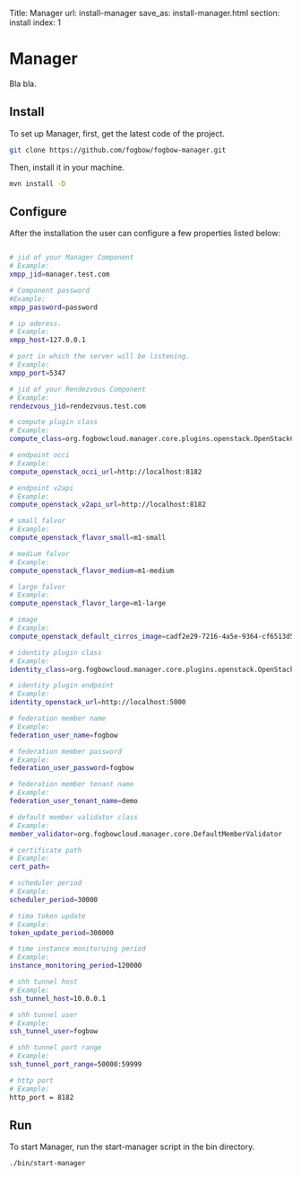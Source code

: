 Title: Manager
url: install-manager
save_as: install-manager.html
section: install
index: 1

# Manager

Bla bla. 

## Install
To set up Manager, first, get the latest code of the project.
```bash
git clone https://github.com/fogbow/fogbow-manager.git
```
Then, install it in your machine.
```bash
mvn install -D
```

## Configure
After the installation the user can configure a few properties listed below:
```bash

# jid of your Manager Component
# Example:
xmpp_jid=manager.test.com

# Component password
#Example:
xmpp_password=password

# ip aderess.
# Example:
xmpp_host=127.0.0.1

# port in which the server will be listening.
# Example:
xmpp_port=5347

# jid of your Rendezvous Component
# Example:
rendezvous_jid=rendezvous.test.com

# compute plugin class
# Example:
compute_class=org.fogbowcloud.manager.core.plugins.openstack.OpenStackComputePlugin

# endpoint occi
# Example:
compute_openstack_occi_url=http://localhost:8182

# endpoint v2api
# Example:
compute_openstack_v2api_url=http://localhost:8182

# small falvor
# Example:
compute_openstack_flavor_small=m1-small

# medium falvor
# Example:
compute_openstack_flavor_medium=m1-medium

# large falvor
# Example:
compute_openstack_flavor_large=m1-large

# image
# Example:
compute_openstack_default_cirros_image=cadf2e29-7216-4a5e-9364-cf6513d5f1fd

# identity plugin class
# Example:
identity_class=org.fogbowcloud.manager.core.plugins.openstack.OpenStackIdentityPlugin

# identity plugin endpoint
# Example:
identity_openstack_url=http://localhost:5000

# federation member name
# Example:
federation_user_name=fogbow

# federation member password
# Example:
federation_user_password=fogbow

# federation member tenant name
# Example:
federation_user_tenant_name=demo

# default member validator class
# Example:
member_validator=org.fogbowcloud.manager.core.DefaultMemberValidator

# certificate path 
# Example:
cert_path=

# scheduler period
# Example:
scheduler_period=30000

# tima token update
# Example:
token_update_period=300000

# time instance monitoruing period
# Example:
instance_monitoring_period=120000

# shh tunnel host
# Example:
ssh_tunnel_host=10.0.0.1

# shh tunnel user
# Example:
ssh_tunnel_user=fogbow

# shh tunnel port range
# Example:
ssh_tunnel_port_range=50000:59999

# http port
# Example:
http_port = 8182

```
## Run
To start Manager, run the start-manager script in the bin directory.
``` shell
./bin/start-manager
```
